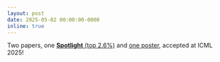```yaml
---
layout: post
date: 2025-05-02 00:00:00-0000
inline: true
---
```

Two papers, one [**Spotlight** (top 2.6%)](https://arxiv.org/abs/2502.09609) and [one poster](https://arxiv.org/abs/2409.18209), accepted at ICML 2025!
